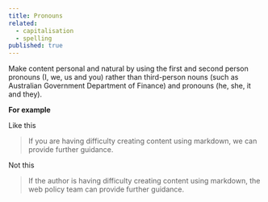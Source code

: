 ```yaml
---
title: Pronouns
related: 
  - capitalisation
  - spelling
published: true
---
```


Make content personal and natural by using the first and second person pronouns (I, we, us and you) rather than third-person nouns (such as Australian Government Department of Finance) and pronouns (he, she, it and they).

**For example**

Like this

> If you are having difficulty creating content using markdown, we can provide further guidance.

Not this

> If the author is having difficulty creating content using markdown, the web policy team can provide further guidance.
